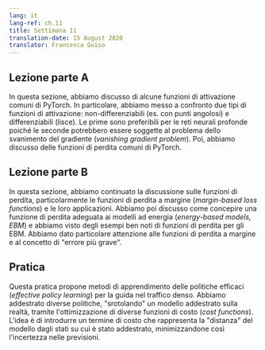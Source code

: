 ```yaml
---
lang: it
lang-ref: ch.11
title: Settimana 11
translation-date: 15 August 2020
translator: Francesca Guiso
---
```


## Lezione parte A
<!-- ## Lecture part A -->

In questa sezione, abbiamo discusso di alcune funzioni di attivazione comuni di PyTorch. In particolare, abbiamo messo a confronto due tipi di funzioni di attivazione: non-differenziabili (es. con punti angolosi) e differenziabili (lisce). Le prime sono preferibili per le reti neurali profonde poiché le seconde potrebbero essere soggette al problema dello svanimento del gradiente (_vanishing gradient problem_). Poi, abbiamo discusso delle funzioni di perdita comuni di PyTorch.
<!-- In this section, we discussed about the common activation functions in Pytorch. In particular, we compared activations with kink(s) versus smooth activations - the former is preferred in a deep neural network as the latter might suffer with gradient vanishing problem. We then learned about the common loss functions in Pytorch. -->

## Lezione parte B
<!-- ## Lecture part B -->

In questa sezione, abbiamo continuato la discussione sulle funzioni di perdita, particolarmente le funzioni di perdita a margine (*margin-based loss functions*) e le loro applicazioni. Abbiamo poi discusso come concepire una funzione di perdita adeguata ai modelli ad energia (*energy-based models, EBM*) e abbiamo visto degli esempi ben noti di funzioni di perdita per gli EBM. Abbiamo dato particolare attenzione alle funzioni di perdita a margine e al concetto di "errore più grave".
<!-- In this section, we continued to learn about loss functions - in particular, margin-based losses and their applications. We then discussed how to design a good loss function for EBMs as well as examples of well-known EBM loss functions. We gave particular attention to margin-based loss function here, as well as explaining the idea of "most offending incorrect answer. -->

## Pratica
<!-- ## Practicum -->

Questa pratica propone metodi di apprendimento delle politiche efficaci (_effective policy learning_) per la guida nel traffico denso. Abbiamo addestrato diverse politiche, "srotolando" un modello addestrato sulla realtà, tramite l'ottimizzazione di diverse funzioni di costo (*cost functions*). L'idea è di introdurre un termine di costo che rappresenta la "distanza" del modello dagli stati su cui è stato addestrato, minimizzandone così l'incertezza nelle previsioni.
<!-- This practicum proposed effective policy learning for driving in dense traffic. We trained multiple policies by unrolling a learned model of the real world dynamics by optimizing different cost functions. The idea is to minimize the uncertainty in the model's prediction by introducing a cost term that represents the model's divergence from the states it is trained on.   -->
